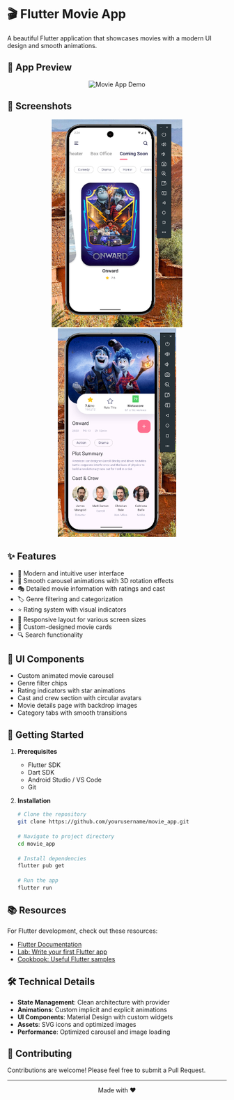 # 🎬 Flutter Movie App

A beautiful Flutter application that showcases movies with a modern UI design and smooth animations.

## 📱 App Preview

<p align="center">
  <img src="assets/MovieInfo.gif" width="300" alt="Movie App Demo"/>
</p>

## 📸 Screenshots

<p align="center">
  <img src="assets/Screenshot 2025-02-04 142406.png" width="300" alt="Movie App Screenshot 1"/>
  <img src="assets/Screenshot 2025-02-04 142412.png" width="272" alt="Movie App Screenshot 2"/>
</p>

## ✨ Features

- 🎯 Modern and intuitive user interface
- 🎪 Smooth carousel animations with 3D rotation effects
- 🎭 Detailed movie information with ratings and cast
- 🏷️ Genre filtering and categorization
- ⭐ Rating system with visual indicators
- 📱 Responsive layout for various screen sizes
- 🎨 Custom-designed movie cards
- 🔍 Search functionality

## 🎨 UI Components

- Custom animated movie carousel
- Genre filter chips
- Rating indicators with star animations
- Cast and crew section with circular avatars
- Movie details page with backdrop images
- Category tabs with smooth transitions

## 🚀 Getting Started

1. **Prerequisites**
   - Flutter SDK
   - Dart SDK
   - Android Studio / VS Code
   - Git

2. **Installation**
   ```bash
   # Clone the repository
   git clone https://github.com/yourusername/movie_app.git

   # Navigate to project directory
   cd movie_app

   # Install dependencies
   flutter pub get

   # Run the app
   flutter run
   ```

## 📚 Resources

For Flutter development, check out these resources:

- [Flutter Documentation](https://docs.flutter.dev/)
- [Lab: Write your first Flutter app](https://docs.flutter.dev/get-started/codelab)
- [Cookbook: Useful Flutter samples](https://docs.flutter.dev/cookbook)

## 🛠️ Technical Details

- **State Management**: Clean architecture with provider
- **Animations**: Custom implicit and explicit animations
- **UI Components**: Material Design with custom widgets
- **Assets**: SVG icons and optimized images
- **Performance**: Optimized carousel and image loading

## 🤝 Contributing

Contributions are welcome! Please feel free to submit a Pull Request.

---

<p align="center">Made with ❤️</p>
